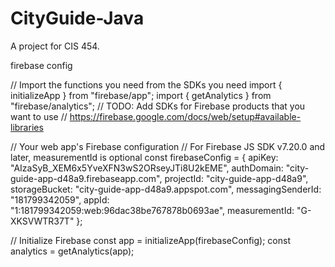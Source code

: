 # CityGuide-Java
A project for CIS 454.


firebase config

// Import the functions you need from the SDKs you need
import { initializeApp } from "firebase/app";
import { getAnalytics } from "firebase/analytics";
// TODO: Add SDKs for Firebase products that you want to use
// https://firebase.google.com/docs/web/setup#available-libraries

// Your web app's Firebase configuration
// For Firebase JS SDK v7.20.0 and later, measurementId is optional
const firebaseConfig = {
  apiKey: "AIzaSyB_XEM6x5YveXFN3wS2ORseyJTi8U2kEME",
  authDomain: "city-guide-app-d48a9.firebaseapp.com",
  projectId: "city-guide-app-d48a9",
  storageBucket: "city-guide-app-d48a9.appspot.com",
  messagingSenderId: "181799342059",
  appId: "1:181799342059:web:96dac38be767878b0693ae",
  measurementId: "G-XKSVWTR37T"
};

// Initialize Firebase
const app = initializeApp(firebaseConfig);
const analytics = getAnalytics(app);
